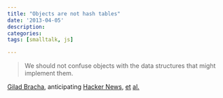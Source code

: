 ```yaml
---
title: "Objects are not hash tables"
date: '2013-04-05'
description:
categories:
tags: [smalltalk, js]

---
```


> We should not confuse objects with the data structures that might implement them.

[Gilad Bracha](http://gbracha.blogspot.com/2009/11/objects-are-not-hash-tables.html), anticipating [Hacker News](https://news.ycombinator.com/item?id=4629544), [et](http://therobotsbrain.blogspot.com/2012/02/ive-some-across-several-posts-from.html)
[al.](http://www.2ality.com/2012/01/objects-as-maps.html)
